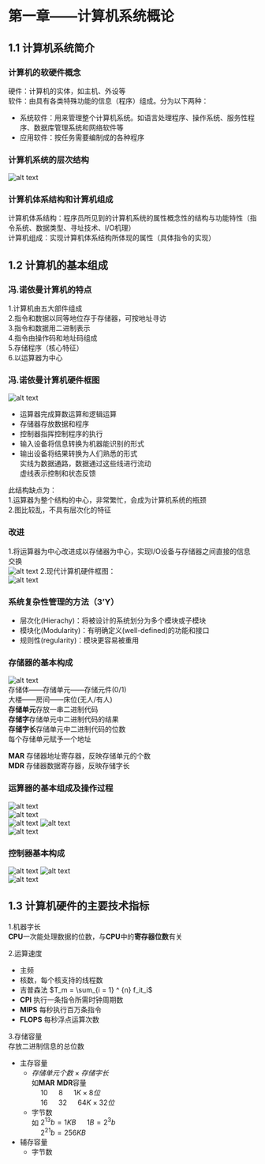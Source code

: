 # 第一章——计算机系统概论
## 1.1 计算机系统简介
### 计算机的软硬件概念 
硬件：计算机的实体，如主机、外设等  
软件：由具有各类特殊功能的信息（程序）组成。分为以下两种：
+ 系统软件：用来管理整个计算机系统。如语言处理程序、操作系统、服务性程序、数据库管理系统和网络软件等
+ 应用软件：按任务需要编制成的各种程序  

### 计算机系统的层次结构
![alt text](images\层次结构.png)

### 计算机体系结构和计算机组成
计算机体系结构：程序员所见到的计算机系统的属性概念性的结构与功能特性（指令系统、数据类型、寻址技术、I/O机理）  
计算机组成：实现计算机体系结构所体现的属性（具体指令的实现）  

## 1.2 计算机的基本组成  
### 冯.诺依曼计算机的特点  
1.计算机由五大部件组成  
2.指令和数据以同等地位存于存储器，可按地址寻访  
3.指令和数据用二进制表示  
4.指令由操作码和地址码组成  
5.存储程序（核心特征）  
6.以运算器为中心  

### 冯.诺依曼计算机硬件框图  
![alt text](images\冯诺依曼结构.png)
+ 运算器完成算数运算和逻辑运算  
+ 存储器存放数据和程序  
+ 控制器指挥控制程序的执行
+ 输入设备将信息转换为机器能识别的形式  
+ 输出设备将结果转换为人们熟悉的形式  
实线为数据通路，数据通过这些线进行流动  
虚线表示控制和状态反馈

此结构缺点为：  
1.运算器为整个结构的中心，非常繁忙，会成为计算机系统的瓶颈  
2.图比较乱，不具有层次化的特征

### 改进  
1.将运算器为中心改进成以存储器为中心，实现I/O设备与存储器之间直接的信息交换  
![alt text](images\存储器为核心.png)
2.现代计算机硬件框图：  
![alt text](images\现代计算机硬件框图.png)

### 系统复杂性管理的方法（3’Y）
+ 层次化(Hierachy)：将被设计的系统划分为多个模块或子模块  
+ 模块化(Modularity)：有明确定义(well-defined)的功能和接口  
+ 规则性(regularity)：模块更容易被重用

### 存储器的基本构成
![alt text](images\存储器构成.png)  
存储体——存储单元——存储元件(0/1)  
大楼——房间——床位(无人/有人)  
**存储单元**存放一串二进制代码  
**存储字**存储单元中二进制代码的结果  
**存储字长**存储单元中二进制代码的位数  
每个存储单元赋予一个地址

**MAR** 存储器地址寄存器，反映存储单元的个数  
**MDR** 存储器数据寄存器，反映存储字长  

### 运算器的基本组成及操作过程  
![alt text](images\运算器基本组成.png)  
![alt text](images\加法操作.png)  
![alt text](images\减法操作.png)
![alt text](images\乘法操作.png)  
![alt text](images\除法操作.png)

### 控制器基本构成  
![alt text](images\控制器基本组成.png)
![alt text](images\取数指令完成过程.png)  
![alt text](images\存数指令完成过程.png)  

## 1.3 计算机硬件的主要技术指标
1.机器字长  
**CPU**一次能处理数据的位数，与**CPU**中的**寄存器位数**有关  

2.运算速度
+ 主频  
+ 核数，每个核支持的线程数  
+ 吉普森法 $T_m = \sum_{i = 1} ^ {n} f_it_i$  
+ **CPI** 执行一条指令所需时钟周期数  
+ **MIPS** 每秒执行百万条指令  
+ **FLOPS** 每秒浮点运算次数  

3.存储容量  
存放二进制信息的总位数  
+ 主存容量  
    + $存储单元个数 \times 存储字长$  
    如**MAR**    **MDR**容量  
        &emsp; 10 &emsp; 8 &emsp; $1K \times 8位$  
        &emsp; 16 &emsp; 32 &emsp; $64K \times 32位$  
    + 字节数  
    如 $2 ^ {13}b = 1KB$ &emsp; $1B = 2 ^ 3b$  
    &emsp; $2 ^ {21}b = 256KB$
+ 辅存容量
    + 字节数
